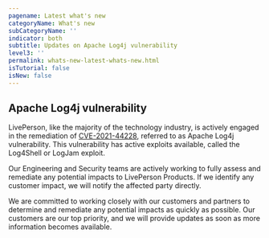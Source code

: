 ```yaml
---
pagename: Latest what's new
categoryName: What's new
subCategoryName: ''
indicator: both
subtitle: Updates on Apache Log4j vulnerability
level3: ''
permalink: whats-new-latest-whats-new.html
isTutorial: false
isNew: false
---
```

## Apache Log4j vulnerability

LivePerson, like the majority of the technology industry, is actively engaged in the remediation of [CVE-2021-44228](https://cve.mitre.org/cgi-bin/cvename.cgi?name=2021-44228), referred to as Apache Log4j vulnerability. This vulnerability has active exploits available, called the Log4Shell or LogJam exploit. 

Our Engineering and Security teams are actively working to fully assess and remediate any potential impacts to LivePerson Products. If we identify any customer impact, we will notify the affected party directly.  

We are committed to working closely with our customers and partners to determine and remediate any potential impacts as quickly as possible. Our customers are our top priority, and we will provide updates as soon as more information becomes available.


